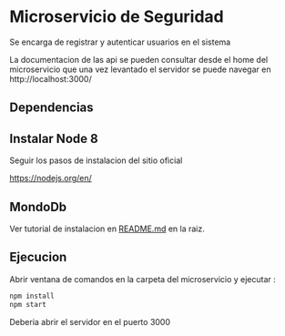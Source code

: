 Microservicio de Seguridad
=

Se encarga de registrar y autenticar usuarios en el sistema

La documentacion de las api se pueden consultar desde el home del microservicio
que una vez levantado el servidor se puede navegar en http://localhost:3000/

Dependencias
-

Instalar Node 8
-

Seguir los pasos de instalacion del sitio oficial

<https://nodejs.org/en/>

MondoDb
-

Ver tutorial de instalacion en [README.md](../README.md) en la raiz.

Ejecucion
-

Abrir ventana de comandos en la carpeta del microservicio y ejecutar :

```bash
npm install
npm start
```

Deberia abrir el servidor en el puerto 3000
